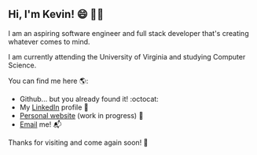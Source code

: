 ## Hi, I'm Kevin! :smile: :raising_hand_man:

I am an aspiring software engineer and full stack developer that's creating whatever comes to mind.

I am currently attending the University of Virginia and studying Computer Science.

You can find me here 🌎:
- Github... but you already found it! :octocat: 
- My [LinkedIn](https://www.linkedin.com/in/kevin-luk/) profile :necktie:
- [Personal website](https://kevinluk.netlify.app/) (work in progress) :construction:
- [Email](khl7wh@virginia.edu) me! :mailbox_with_mail:

Thanks for visiting and come again soon! :wave:
